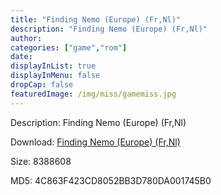 ```yaml
---
title: "Finding Nemo (Europe) (Fr,Nl)"
description: "Finding Nemo (Europe) (Fr,Nl)"
author: 
categories: ["game","rom"]
date: 
displayInList: true
displayInMenu: false
dropCap: false
featuredImage: /img/miss/gamemiss.jpg
---
```


Description: Finding Nemo (Europe) (Fr,Nl)

Download: <a style="text-decoration:underline;" href="https://mega.nz/#!mXAC1KAI!fz1VX2mgPOZGOKetLiIpVfyQ2Q44AaYA5ZEk3mrCzSQ" target = "_blank" rel = "nofollow" > Finding Nemo (Europe) (Fr,Nl)</a>

Size: 8388608

MD5: 4C863F423CD8052BB3D780DA001745B0

